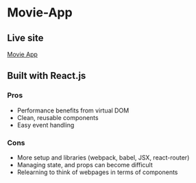 # Movie-App

## Live site
[Movie App](https://movie-app-.herokuapp.com/#/)

## Built with React.js

### Pros
* Performance benefits from virtual DOM
* Clean, reusable components
* Easy event handling

### Cons
* More setup and libraries (webpack, babel, JSX, react-router)
* Managing state, and props can become difficult
* Relearning to think of webpages in terms of components
